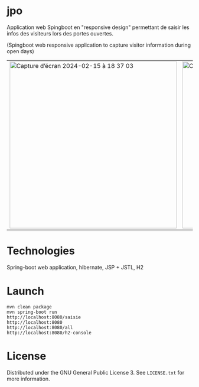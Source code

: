 # jpo
Application web Spingboot en "responsive design" permettant de saisir les infos des visiteurs lors des portes ouvertes.<p>
(Spingboot web responsive application to capture visitor information during open days)


<table>
<tr>
	<td><img width="452" alt="Capture d’écran 2024-02-15 à 18 37 03" src="https://github.com/cristal-smac/jpo/assets/20242612/4404b1a1-1f8f-47de-8f0f-44c37ad4dcea">
</td>
	<td><img width="452" alt="Capture d’écran 2024-02-15 à 18 38 39" src="https://github.com/cristal-smac/jpo/assets/20242612/396f32a9-55f5-4827-922f-72f9fdbcd7be">
</td>
	<td><img width="452" alt="Capture d’écran 2024-02-15 à 18 37 49" src="https://github.com/cristal-smac/jpo/assets/20242612/d9349279-b7e2-455e-8abb-0f21d0b0b4fb">
</td
</tr>
</table>

# Technologies
Spring-boot web application, hibernate, JSP + JSTL, H2

# Launch
```
mvn clean package
mvn spring-boot run
http://localhost:8080/saisie
http://localhost:8080
http://localhost:8080/all
http://localhost:8080/h2-console
```

# License
Distributed under the GNU General Public License 3. See `LICENSE.txt` for more information.
